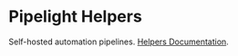 # Pipelight Helpers

Self-hosted automation pipelines.
[Helpers Documentation](https://pipelight.dev/helpers/composition).
